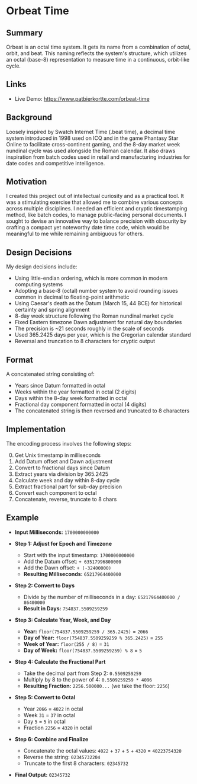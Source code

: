 # Orbeat Time

## Summary

Orbeat is an octal time system. It gets its name from a combination of octal, orbit, and beat. This naming reflects the system's structure, which utilizes an octal (base-8) representation to measure time in a continuous, orbit-like cycle.

## Links
- Live Demo: https://www.patbierkortte.com/orbeat-time

## Background

Loosely inspired by Swatch Internet Time (.beat time), a decimal time system introduced in 1998 used on ICQ and in the game Phantasy Star Online to facilitate cross-continent gaming, and the 8-day market week nundinal cycle was used alongside the Roman calendar. It also draws inspiration from batch codes used in retail and manufacturing industries for date codes and competitive intelligence.

## Motivation

I created this project out of intellectual curiosity and as a practical tool. It was a stimulating exercise that allowed me to combine various concepts across multiple disciplines. I needed an efficient and cryptic timestamping method, like batch codes, to manage public-facing personal documents. I sought to devise an innovative way to balance precision with obscurity by crafting a compact yet noteworthy date time code, which would be meaningful to me while remaining ambiguous for others.

## Design Decisions

My design decisions include:

- Using little-endian ordering, which is more common in modern computing systems
- Adopting a base-8 (octal) number system to avoid rounding issues common in decimal to floating-point arithmetic
- Using Caesar's death as the Datum (March 15, 44 BCE) for historical certainty and spring alignment
- 8-day week structure following the Roman nundinal market cycle
- Fixed Eastern timezone Dawn adjustment for natural day boundaries
- The precision is ~21 seconds roughly in the scale of seconds
- Used 365.2425 days per year, which is the Gregorian calendar standard
- Reversal and truncation to 8 characters for cryptic output

## Format

A concatenated string consisting of:
- Years since Datum formatted in octal
- Weeks within the year formatted in octal (2 digits)
- Days within the 8-day week formatted in octal
- Fractional day component formatted in octal (4 digits)
- The concatenated string is then reversed and truncated to 8 characters

## Implementation

The encoding process involves the following steps:

0. Get Unix timestamp in milliseconds
1. Add Datum offset and Dawn adjustment
2. Convert to fractional days since Datum
3. Extract years via division by 365.2425
4. Calculate week and day within 8-day cycle
5. Extract fractional part for sub-day precision
6. Convert each component to octal
7. Concatenate, reverse, truncate to 8 chars

## Example

- **Input Milliseconds:** `1700000000000`

- **Step 1: Adjust for Epoch and Timezone**
  - Start with the input timestamp: `1700000000000`
  - Add the Datum offset: `+ 63517996800000`
  - Add the Dawn offset: `+ (-32400000)`
  - **Resulting Milliseconds:** `65217964400000`

- **Step 2: Convert to Days**
  - Divide by the number of milliseconds in a day: `65217964400000 / 86400000`
  - **Result in Days:** `754837.5509259259`

- **Step 3: Calculate Year, Week, and Day**
  - **Year:** `floor(754837.5509259259 / 365.2425)` = `2066`
  - **Day of Year:** `floor(754837.5509259259 % 365.2425)` = `255`
  - **Week of Year:** `floor(255 / 8)` = `31`
  - **Day of Week:** `floor(754837.5509259259) % 8` = `5`

- **Step 4: Calculate the Fractional Part**
  - Take the decimal part from Step 2: `0.5509259259`
  - Multiply by 8 to the power of 4: `0.5509259259 * 4096`
  - **Resulting Fraction:** `2256.500000...` (we take the floor: `2256`)

- **Step 5: Convert to Octal**
  - Year `2066` = `4022` in octal
  - Week `31` = `37` in octal
  - Day `5` = `5` in octal
  - Fraction `2256` = `4320` in octal

- **Step 6: Combine and Finalize**
  - Concatenate the octal values: `4022` + `37` + `5` + `4320` = `40223754320`
  - Reverse the string: `02345732204`
  - Truncate to the first 8 characters: `02345732`

- **Final Output:** `02345732`
